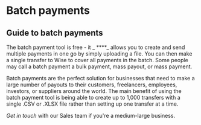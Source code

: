 # Batch payments  
## Guide to batch payments  
The batch payment tool is free - it _ ****_ allows you to create and send multiple payments in one go by simply uploading a file. You can then make a single transfer to Wise to cover all payments in the batch. Some people may call a batch payment a bulk payment, mass payout, or mass payment. 

Batch payments are the perfect solution for businesses that need to make a large number of payouts to their customers, freelancers, employees, investors, or suppliers around the world. The main benefit of using the batch payment tool is being able to create up to 1,000 transfers with a single .CSV or .XLSX file rather than setting up one transfer at a time.

 _Get in touch_ with our Sales team if you're a medium-large business.